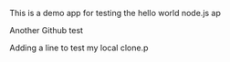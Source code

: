 This is a demo app for testing the hello world node.js ap

Another Github test

Adding a line to test my local clone.p
